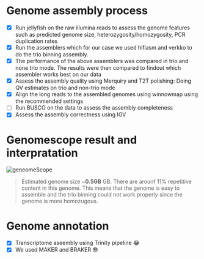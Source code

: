 # Genome assembly process
- [x] Run jellyfish on the raw illumina reads to assess the genome features such as predicted genome size, heterozygosity/homozygosity, PCR duplication rates
- [x] Run the assemblers which for our case we used hifiasm and verkko to do the trio binning assembly.
- [x] The performance of the above assemblers was compared in trio and none trio mode. The results were then compared to findout which assembler works best on our data
- [x] Assess the assembly quality using Merquiry and T2T polishing: Doing QV estimates on trio and non-trio mode
- [x] Align the long reads to the assembled genomes using winnowmap using the recommended settings
- [ ] Run BUSCO on the data to assess the assembly completeness
- [x] Assess the assembly correctness using IGV

# Genomescope result and interpratation
![geneomeScope](https://github.com/Jokendo-collab/paradisefishGenomeAssembly/blob/main/paternal.png)
> Estimated genome size ~**0.5GB** GB. There are arounf 11% repetitive content in this genome. This means that the genome is easy to assemble and the trio binning could not work properly since the genome is more homozugous. 

# Genome annotation
- [x] Transcriptome aseembly using Trinity pipeline 😂
- [x] We used MAKER and BRAKER 😎
